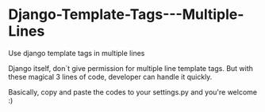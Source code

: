 # Django-Template-Tags---Multiple-Lines
Use django template tags in multiple lines

Django itself, don`t give permission for multiple line template tags. But with these magical 3 lines of code, developer can handle it quickly.

Basically, copy and paste the codes to your settings.py and you're welcome :)
